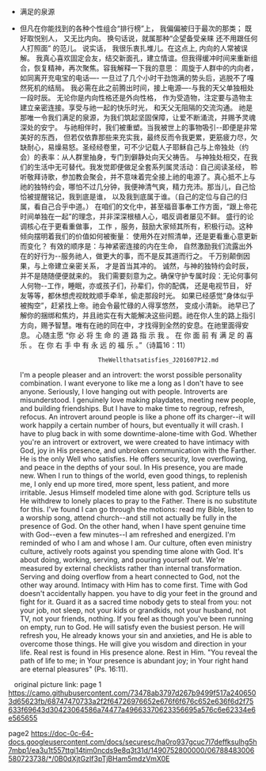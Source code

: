 
+ 满足的泉源 

+	但凡在你能找到的各种个性组合“排行榜”上， 我偏偏被归于最次的那类； 既好取悦别人， 又无比内向。 换句话说，就属那种“企望备受亲睐 还不用跟任何人打照面” 的范儿。 
说实话， 我很乐衷扎堆儿。在这点上, 内向的人常被误解。 我真心喜欢固定会友，结交新面孔，建立情谊。但我得缓冲时间来重新组合，恢复精神，再次聚焦。容我解释一下我的意思：
周旋于人群中的内向者， 如同离开充电宝的电话—- 一旦过了几个小时干劲饱满的势头后，逃脱不了嘎然死机的结局。 我必需在此之前腾出时间，接上电源—-与我的天父单独相处一段时辰。
无论你是内向性格还是外向性格， 作为受造物，注定要与造物主建立亲密连接。享受与祂一起的快乐时光， 和天父无阻隔的交流沟通。 祂是那唯一令我们满足的泉源，为我们筑起坚固保障，让爱不断涌流，并赐予灵魂深处的安宁。 与祂相伴时，我们被重塑。当我被世上的事物吸引--即便是非常美好的东西， 但若仅依靠那些来充实我，最终反而令我更累，更筋疲力尽，欠缺耐心，易燥易怒。圣经经卷里，可不少记载人子耶稣自己与上帝独处（约会）的表率：从人群里抽身，专门到僻静处向天父祷告。
与神独处相交，在我们的生活中无可替代。我发觉即便做足全套系列属灵活动：自己阅读圣经， 聆听敬拜诗歌，参加教会聚会，并不意味着完全接上祂的电源了。真心抵不上与祂的独特约会，哪怕不过几分钟，我便神清气爽，精力充沛。那当儿，自己恰恰被提醒铭记，我到底是谁， 以及我到底属于谁。（自己的定位与自己的归属，看自己合乎中道。） 
	在咱们的文化中，甚至福音事奉工作方面，“跟上帝花时间单独在一起”的理念，并非深深根植人心，唱反调者屡见不鲜。 盛行的论调核心在于更看重做事， 工作 ，服务，鼓励大家倾其所有，积极行动。这种倾向摆明着我们的价值如何被衡量： 使用外在对照清单，还是更看重心意更新而变化？ 有效的顺序是：与神紧密连接的内在生命， 自然激励我们流露出外在的好行为--服务祂人，做更大的事，而不是反其道而行之。 千万别颠倒因果，与上帝建立亲密关系， 才是首当其冲的。
	诚然，与神的独特约会时辰，并不是随随便便就来的。 我们需要刻意为之。确保守护专属时段：无论何事何人何物--工作，睡眠，亦或孩子们，孙辈们，你的配偶， 还是电视节目， 好友等等，都休想虎视眈眈顺手牵羊，偷走那段时光。
	如果已经感觉“身体似乎被掏空”，赶紧找上帝。祂会令最忙碌的人得享悠然， 变成小清新。 祂早已了解你的捆绑和焦灼，并且祂实在有大能解决这些问题。祂在你人生的路上指引方向，赐予智慧。唯有在祂的同在中，才找得到全然的安息。在祂里面得安息。
心随主愿
	“你 必 将 生 命 的 道 路 指 示 我 。 在 你 面 前 有 满 足 的 喜 乐 。 在 你 右 手 中 有 永 远 的 福 乐 。”（诗篇16：11）

                              
                              
                              TheWellthatsatisfies_J201607P12.md
    I'm a people pleaser and an introvert: the worst possible personality combination. 
I want everyone to like me a long as I don't have to see anyone. 
    Seriously, I love hanging out with people. Introverts are misunderstood. I genuinely love making playdates, meeting new 
people, and building friendships. But I have to make time to regroup, refresh, refocus. An introvert around people is like a 
phone off its charger--it will work happily a certain number of hours, but eventually it will crash. I have to plug back in 
with some downtime-alone-time with God. 
    Whether you're an introvert or extrovert, we were created to have intimacy with God, 
joy in His presence, and unbroken communication with the Farther. He is the only Well who satisfies. He offers security, love 
overflowing, and peace in the depths of your soul. In His presence, you are made new. When I run to things of the world, even 
good things, to replenish me, I only end up more tired, more spent, less patient, and more irritable. Jesus Himself modeled 
time alone with god. Scripture tells us He withdrew to lonely places to pray to the Father. 
    There is no substitute for this. 
I've found I can go through the motions: read my Bible, listen to a worship song, attend church--and still not actually be 
fully in the presence of God. On the other hand, when I have spent genuine time with God--even a few minutes--I am refreshed 
and energized. I'm reminded of who I am and whose I am. 
    Our culture, often even ministry culture, actively roots against you 
spending time alone with God. It's about doing, working, serving, and pouring yourself out. We're measured by external 
checklists rather than internal transformation. Serving and doing overflow from a heart connected to God, not the other 
way around. Intimacy with Him has to come first. 
    Time with God doesn't accidentally happen. you have to dig your feet in the 
ground and fight for it. Guard it as a sacred time nobody gets to steal from you: not your job, not sleep, not your kids or 
grandkids, not your husband, not TV, not your friends, nothing. 
    If you feel as though you've been running on empty, run to God. 
He will satisfy even the busiest person. He will refresh you, He already knows your sin and anxieties, and He is able to 
overcome those things. He will give you wisdom and direction in your life. Real rest is found in His presence alone. 
Rest in Him. 
    "You reveal the path of life to me; in Your presence is abundant joy; in Your right hand are eternal pleasures" (Ps. 16:11). 
    
    original picture link: 
    page 1 https://camo.githubusercontent.com/73478ab3797d267b9499f517a2406503d65623fb/68747470733a2f2f64726976652e676f6f676c652e636f6d2f75633f69643d30423064586a74477a49663370623356695a576c6e62334e6e565655
    
   page2
   https://doc-0c-64-docs.googleusercontent.com/docs/securesc/ha0ro937gcuc7l7deffksulhg5h7mbp1/ea3u1t557ttgi14tjm0ncds9e8q3t31d/1490752800000/06788483006580723738/*/0B0dXjtGzIf3pTjBHam5mdzVmX0E
                                          
